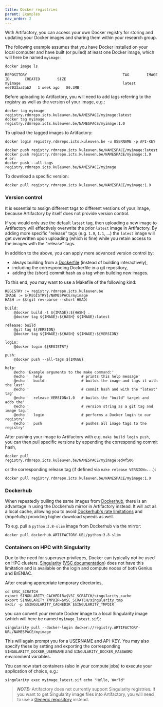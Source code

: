 ```yaml
---
title: Docker registries
parent: Examples
nav_order: 2
---
```


With Artifactory, you can access your own Docker registry for storing and
updating your Docker images and sharing them within your research group.

The following example assumes that you have Docker installed on your local
computer and have built (or pulled) at least one Docker image, which will
here be named `myimage`:
```
docker image ls
```
```
REPOSITORY                                            TAG        IMAGE ID       CREATED        SIZE
myimage                                               latest     ee7033aa2ab2   1 week ago   80.3MB
```

Before uploading to Artifactory, you will need to add tags referring to the
registry as well as the version of your image, e.g.:
```
docker tag myimage registry.rdmrepo.icts.kuleuven.be/NAMESPACE/myimage:latest
docker tag myimage registry.rdmrepo.icts.kuleuven.be/NAMESPACE/myimage:1.0
```
To upload the tagged images to Artifactory:
```
docker login registry.rdmrepo.icts.kuleuven.be -u USERNAME -p API-KEY

docker push registry.rdmrepo.icts.kuleuven.be/NAMESPACE/myimage:latest
docker push registry.rdmrepo.icts.kuleuven.be/NAMESPACE/myimage:1.0
# or:
docker push --all-tags registry.rdmrepo.icts.kuleuven.be/NAMESPACE/myimage
```
To download a specific version:
```
docker pull registry.rdmrepo.icts.kuleuven.be/NAMESPACE/myimage:1.0
```

### Version control

It is essential to assign different tags to different versions of your image,
because Artifactory by itself does not provide version control.

If you would only use the default `latest` tag, then uploading a new image
to Artifactory will effectively overwrite the prior `latest` image in
Artifactory. By adding more specific "release" tags (e.g. `1.0`, `1.1`, ...)
the `latest` image will get overwritten upon uploading (which is fine)
while you retain access to the images with the "release" tags.

In addition to the above, you can apply more advanced version control by:
* always building from a [Dockerfile](
  https://docs.docker.com/develop/develop-images/dockerfile_best-practices/)
  (instead of building interactively),
* including the corresponding Dockerfile in a git repository,
* adding the (short) commit hash as a tag when building new images.

To this end, you may want to use a Makefile of the following kind:
```make
REGISTRY := registry.rdmrepo.icts.kuleuven.be
IMAGE := ${REGISTRY}/NAMESPACE/myimage
HASH := $$(git rev-parse --short HEAD)

build:
	@docker build -t ${IMAGE}:${HASH} .
	@docker tag ${IMAGE}:${HASH} ${IMAGE}:latest

release: build
	@git tag ${VERSION}
	@docker tag ${IMAGE}:${HASH} ${IMAGE}:${VERSION}

login:
	@docker login ${REGISTRY}

push:
	@docker push --all-tags ${IMAGE}

help:
	@echo 'Example arguments to the make command:'
	@echo '  help                  # prints this help message'
	@echo '  build                 # builds the image and tags it with the last'
	@echo '                        # commit hash and with the "latest" tag'
	@echo '  release VERSION=1.0   # builds the "build" target and adds the'
	@echo '                        # version string as a git tag and image tag.'
	@echo '  login                 # performs a Docker login to our registry'
	@echo '  push                  # pushes all image tags to the registry'
```

After pushing your image to Artifactory with e.g. `make build login push`,
you can then pull specific versions by appending the corresponding commit hash,
```
docker pull registry.rdmrepo.icts.kuleuven.be/NAMESPACE/myimage:ed4f506
```
or the corresponding release tag (if defined via `make release VERSION=...`):
```
docker pull registry.rdmrepo.icts.kuleuven.be/NAMESPACE/myimage:1.0
```


### Dockerhub

When repeatedly pulling the same images from [Dockerhub](
https://hub.docker.com/), there is an advantage in using the Dockerhub mirror
in Artifactory instead. It will act as a local cache, allowing you to
avoid [Dockerhub's rate limitations](https://www.docker.com/increase-rate-limits)
and (hopefully) providing higher download speeds as well.

To e.g. pull a `python:3.8-slim` image from Dockerhub via the mirror:
```
docker pull dockerhub.ARTIFACTORY-URL/python:3.8-slim
```


### Containers on HPC with Singularity

Due to the need for superuser privileges, Docker can typically not be used on
HPC clusters. [Singularity](
https://sylabs.io/singularity/) ([VSC documentation](
https://docs.vscentrum.be/en/latest/software/singularity.html)) does not have
this limitation and is available on the login and compute nodes of both Genius
and BrENIAC.

After creating appropriate temporary directories,
```
cd $VSC_SCRATCH
export SINGULARITY_CACHEDIR=$VSC_SCRATCH/singularity_cache
export SINGULARITY_TMPDIR=$VSC_SCRATCH/singularity_tmp
mkdir -p $SINGULARITY_CACHEDIR $SINGULARITY_TMPDIR
```
you can convert your remote Docker image to a local Singularity image (which
will here be named `myimage_latest.sif`):
```
singularity pull --docker-login docker://registry.ARTIFACTORY-URL/NAMESPACE/myimage
```
This will again prompt you for a USERNAME and API-KEY. You may also specify
these by setting and exporting the corresponding `SINGULARITY_DOCKER_USERNAME`
and `SINGULARITY_DOCKER_PASSWORD` environment variables.

You can now start containers (also in your compute jobs) to execute your
application of choice, e.g.:
```
singularity exec myimage_latest.sif echo "Hello, World"
```

> **_NOTE:_**  Artifactory does not currently support Singularity registries.
  If you want to get Singularity image files into Artifactory, you will need
  to use a [Generic repository](./generic) instead.
